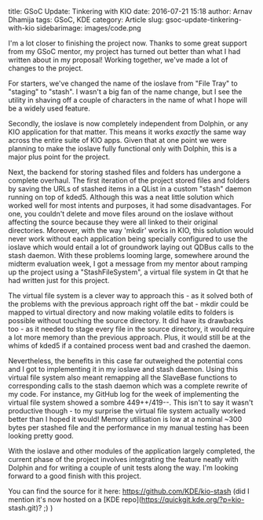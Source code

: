 title: GSoC Update: Tinkering with KIO
date: 2016-07-21 15:18
author: Arnav Dhamija
tags: GSoC, KDE
category: Article
slug: gsoc-update-tinkering-with-kio
sidebarimage: images/code.png

I'm a lot closer to finishing the project now. Thanks to some great support
from my GSoC mentor, my project has turned out better than what I had written
about in my proposal! Working together, we've made a lot of changes to the
project.  

For starters, we've changed the name of the ioslave from "File Tray" to
"staging" to "stash". I wasn't a big fan of the name change, but I see the
utility in shaving off a couple of characters in the name of what I hope will
be a widely used feature.  

Secondly, the ioslave is now completely independent from Dolphin, or any KIO
application for that matter. This means it works _exactly_ the same way across
the entire suite of KIO apps. Given that at one point we were planning to make
the ioslave fully functional only with Dolphin, this is a major plus point for
the project.  

Next, the backend for storing stashed files and folders has undergone a
complete overhaul. The first iteration of the project stored files and folders
by saving the URLs of stashed items in a QList in a custom "stash" daemon
running on top of kded5. Although this was a neat little solution which worked
well for most intents and purposes, it had some disadvantages. For one, you
couldn't delete and move files around on the ioslave without affecting the
source because they were all linked to their original directories. Moreover,
with the way 'mkdir' works in KIO, this solution would never work without each
application being specially configured to use the ioslave which would entail a
lot of groundwork laying out QDBus calls to the stash daemon. With these
problems looming large, somewhere around the midterm evaluation week, I got a
message from my mentor about ramping up the project using a "StashFileSystem",
a virtual file system in Qt that he had written just for this project.  

The virtual file system is a clever way to approach this - as it solved both
of the problems with the previous approach right off the bat - mkdir could be
mapped to virtual directory and now making volatile edits to folders is
possible without touching the source directory. It did have its drawbacks too - as it needed to stage every file in the source directory, it would require a
lot more memory than the previous approach. Plus, it would still be at the
whims of kded5 if a contained process went bad and crashed the daemon.  

Nevertheless, the benefits in this case far outweighed the potential cons and
I got to implementing it in my ioslave and stash daemon. Using this virtual
file system also meant remapping all the SlaveBase functions to corresponding
calls to the stash daemon which was a complete rewrite of my code. For
instance, my GitHub log for the week of implementing the virtual file system
showed a sombre 449++/419--. This isn't to say it wasn't productive though -
to my surprise the virtual file system actually worked better than I hoped it
would! Memory utilisation is low at a nominal ~300 bytes per stashed file and
the performance in my manual testing has been looking pretty good.  

With the ioslave and other modules of the application largely completed, the
current phase of the project involves integrating the feature neatly with
Dolphin and for writing a couple of unit tests along the way. I'm looking
forward to a good finish with this project.  

You can find the source for it here: <https://github.com/KDE/kio-stash> (did I
mention it's now hosted on a [KDE repo](https://quickgit.kde.org/?p=kio-
stash.git)? ;) )
